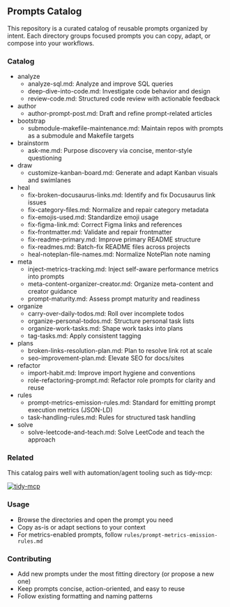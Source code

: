 ## Prompts Catalog

This repository is a curated catalog of reusable prompts organized by intent. Each directory groups focused prompts you can copy, adapt, or compose into your workflows.

### Catalog

- analyze
  - analyze-sql.md: Analyze and improve SQL queries
  - deep-dive-into-code.md: Investigate code behavior and design
  - review-code.md: Structured code review with actionable feedback
- author
  - author-prompt-post.md: Draft and refine prompt-related articles
- bootstrap
  - submodule-makefile-maintenance.md: Maintain repos with prompts as a submodule and Makefile targets
- brainstorm
  - ask-me.md: Purpose discovery via concise, mentor-style questioning
- draw
  - customize-kanban-board.md: Generate and adapt Kanban visuals and swimlanes
- heal
  - fix-broken-docusaurus-links.md: Identify and fix Docusaurus link issues
  - fix-category-files.md: Normalize and repair category metadata
  - fix-emojis-used.md: Standardize emoji usage
  - fix-figma-link.md: Correct Figma links and references
  - fix-frontmatter.md: Validate and repair frontmatter
  - fix-readme-primary.md: Improve primary README structure
  - fix-readmes.md: Batch-fix README files across projects
  - heal-noteplan-file-names.md: Normalize NotePlan note naming
- meta
  - inject-metrics-tracking.md: Inject self-aware performance metrics into prompts
  - meta-content-organizer-creator.md: Organize meta-content and creator guidance
  - prompt-maturity.md: Assess prompt maturity and readiness
- organize 
  - carry-over-daily-todos.md: Roll over incomplete todos
  - organize-personal-todos.md: Structure personal task lists
  - organize-work-tasks.md: Shape work tasks into plans
  - tag-tasks.md: Apply consistent tagging
- plans
  - broken-links-resolution-plan.md: Plan to resolve link rot at scale
  - seo-improvement-plan.md: Elevate SEO for docs/sites
- refactor
  - import-habit.md: Improve import hygiene and conventions
  - role-refactoring-prompt.md: Refactor role prompts for clarity and reuse
- rules
  - prompt-metrics-emission-rules.md: Standard for emitting prompt execution metrics (JSON-LD)
  - task-handling-rules.md: Rules for structured task handling
- solve
  - solve-leetcode-and-teach.md: Solve LeetCode and teach the approach

### Related

This catalog pairs well with automation/agent tooling such as tidy-mcp:

[![tidy-mcp](https://github-readme-stats.vercel.app/api/pin/?username=omars-lab&repo=tidy-mcp)](https://github.com/omars-lab/tidy-mcp)

### Usage

- Browse the directories and open the prompt you need
- Copy as-is or adapt sections to your context
- For metrics-enabled prompts, follow `rules/prompt-metrics-emission-rules.md`

### Contributing

- Add new prompts under the most fitting directory (or propose a new one)
- Keep prompts concise, action-oriented, and easy to reuse
- Follow existing formatting and naming patterns

